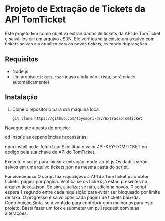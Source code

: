 # Projeto de Extração de Tickets da API TomTicket

Este projeto tem como objetivo extrair dados de tickets da API do TomTicket e salvá-los em um arquivo JSON. Ele verifica se já existe um arquivo com tickets salvos e o atualiza com os novos tickets, evitando duplicações.

## Requisitos

- Node.js
- Um arquivo `tickets.json` (caso ainda não exista, será criado automaticamente)

## Instalação

1. Clone o repositório para sua máquina local:
   ```bash
   git clone https://github.com/toyomori-dev/ExtracaoTomticket
Navegue até a pasta do projeto:


cd <nome-do-projeto>
Instale as dependências necessárias:

npm install node-fetch
Uso
Substitua o valor API-KEY-TOMTICKET no código pela sua chave de API do TomTicket.

Execute o script para iniciar a extração:
node script.js
Os dados serão salvos em um arquivo tickets.json na mesma pasta do script.

Funcionamento
O script faz requisições à API do TomTicket para obter tickets, página por página.
Verifica se os tickets já estão presentes no arquivo tickets.json. Se sim, atualiza; se não, adiciona novos.
O script espera 1 segundo entre cada requisição para evitar ser bloqueado por limite de taxa.
O progresso é salvo após cada página de tickets baixada.
Contribuição
Sinta-se à vontade para contribuir com melhorias para este projeto. Basta fazer um fork e submeter um pull request com suas alterações.
